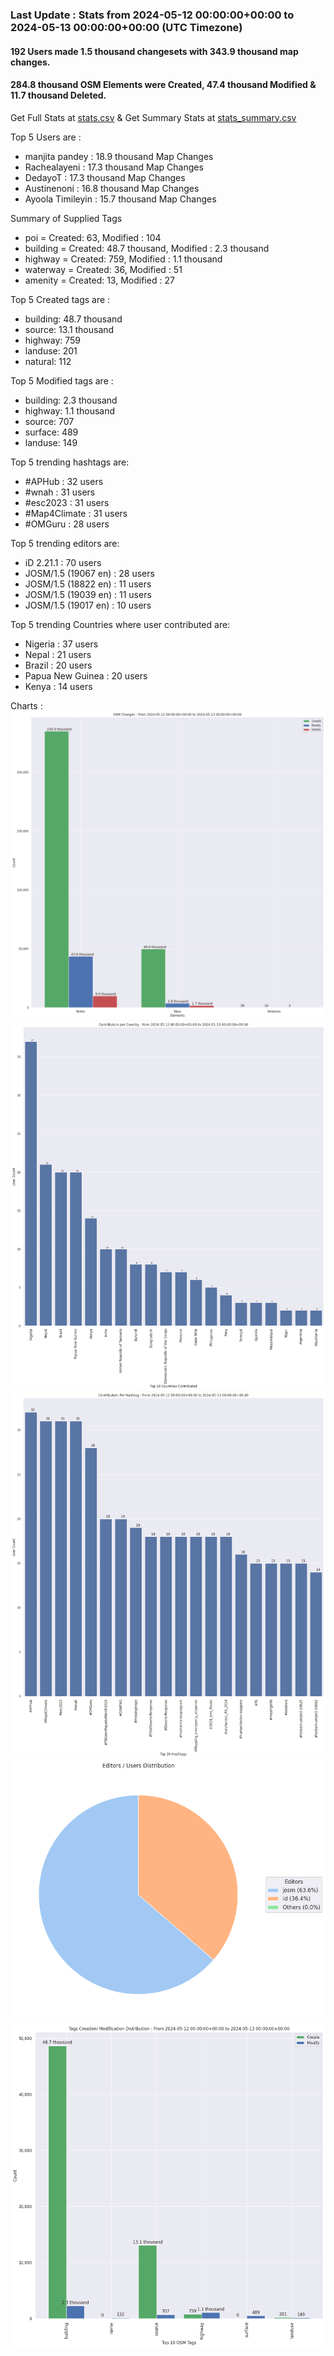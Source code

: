 ### Last Update : Stats from 2024-05-12 00:00:00+00:00 to 2024-05-13 00:00:00+00:00 (UTC Timezone)

#### 192 Users made 1.5 thousand changesets with 343.9 thousand map changes.
#### 284.8 thousand OSM Elements were Created, 47.4 thousand Modified & 11.7 thousand Deleted.
Get Full Stats at [stats.csv](/stats/hotosm/Daily/stats.csv)
 & Get Summary Stats at [stats_summary.csv](/stats/hotosm/Daily/stats_summary.csv)

Top 5 Users are : 
- manjita pandey : 18.9 thousand Map Changes
- Rachealayeni : 17.3 thousand Map Changes
- DedayoT : 17.3 thousand Map Changes
- Austinenoni : 16.8 thousand Map Changes
- Ayoola Timileyin : 15.7 thousand Map Changes

Summary of Supplied Tags
- poi = Created: 63, Modified : 104
- building = Created: 48.7 thousand, Modified : 2.3 thousand
- highway = Created: 759, Modified : 1.1 thousand
- waterway = Created: 36, Modified : 51
- amenity = Created: 13, Modified : 27


Top 5 Created tags are :
- building: 48.7 thousand
- source: 13.1 thousand
- highway: 759
- landuse: 201
- natural: 112


Top 5 Modified tags are :
- building: 2.3 thousand
- highway: 1.1 thousand
- source: 707
- surface: 489
- landuse: 149


Top 5 trending hashtags are:
- #APHub : 32 users
- #wnah : 31 users
- #esc2023 : 31 users
- #Map4Climate : 31 users
- #OMGuru : 28 users


Top 5 trending editors are:
- iD 2.21.1 : 70 users
- JOSM/1.5 (19067 en) : 28 users
- JOSM/1.5 (18822 en) : 11 users
- JOSM/1.5 (19039 en) : 11 users
- JOSM/1.5 (19017 en) : 10 users


Top 5 trending Countries where user contributed are:
- Nigeria : 37 users
- Nepal : 21 users
- Brazil : 20 users
- Papua New Guinea : 20 users
- Kenya : 14 users


 Charts : 
![Alt text](./stats_osm_changes.png) 
![Alt text](./stats_users_per_country.png) 
![Alt text](./stats_users_per_hashtag.png) 
![Alt text](./stats_editors_pie_chart.png) 
![Alt text](./stats_tags.png) 
